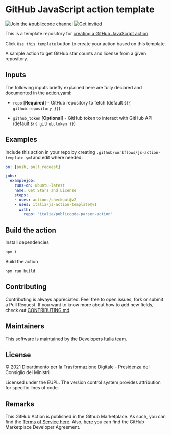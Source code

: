# GitHub JavaScript action template

[![Join the #publiccode channel](https://img.shields.io/badge/Slack%20channel-%23publiccode-blue.svg?logo=slack)](https://developersitalia.slack.com/messages/CAM3F785T)
[![Get invited](https://slack.developers.italia.it/badge.svg)](https://slack.developers.italia.it/)

This is a template repository for [creating a GitHub JavaScript action](https://docs.github.com/en/actions/creating-actions/creating-a-javascript-action).

Click `Use this template` button to create your action based on this template.

A sample action to get GitHub star counts and license from a given repository.

## Inputs

The following inputs briefly explained here are fully declared and documented in the [action.yaml](action.yaml):

* `repo` [**Required**] - GitHub repository to fetch (default `${{ github.repository }}`)

* `github_token` [**Optional**] - GitHub token to interact with GitHub API (default `${{ github.token }}`)

## Examples

Include this action in your repo by creating 
`.github/workflows/js-action-template.yml`and edit where needed:

```yml
on: [push, pull_request]

jobs:
  examplejob:
    runs-on: ubuntu-latest
    name: Get Stars and License
    steps:
    - uses: actions/checkout@v2
    - uses: italia/js-action-template@v1
      with:
        repo: "italia/publiccode-parser-action"
```

## Build the action

Install dependencies

```sh
npm i
```

Build the action

```sh
npm run build
```

## Contributing

Contributing is always appreciated.
Feel free to open issues, fork or submit a Pull Request.
If you want to know more about how to add new fields, check out [CONTRIBUTING.md](CONTRIBUTING.md).

## Maintainers

This software is maintained by the
[Developers Italia](https://developers.italia.it/) team.

## License

© 2021 Dipartimento per la Trasformazione Digitale - Presidenza del Consiglio dei
Ministri

Licensed under the EUPL.
The version control system provides attribution for specific lines of code.

## Remarks

This GitHub Action is published in the Github Marketplace.
As such, you can find the [Terms of Service here](https://docs.github.com/en/free-pro-team@latest/github/site-policy/github-marketplace-terms-of-service).
Also, [here](https://docs.github.com/en/free-pro-team@latest/github/site-policy/github-marketplace-developer-agreement)
you can find the GitHub Marketplace Developer Agreement.
